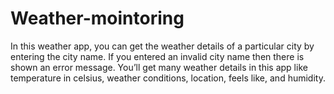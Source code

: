 # Weather-mointoring
In this weather app, you can get the weather details of a particular city by entering the city name. If you entered an invalid city name then there is shown an error message. You’ll get many weather details in this app like temperature in celsius, weather conditions, location, feels like, and humidity.
